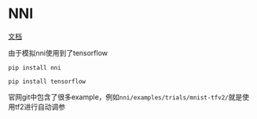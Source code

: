 # NNI

[文档](https://nni.readthedocs.io/zh/latest/)


由于模拟nni使用到了tensorflow
```shell script
pip install nni

pip install tensorflow 
```

官网git中包含了很多example，例如`nni/examples/trials/mnist-tfv2/`就是使用tf2进行自动调参